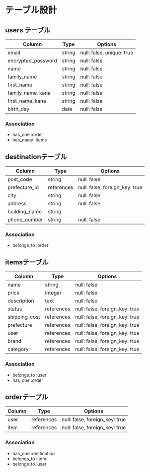 # テーブル設計

## users テーブル

| Column               | Type   | Options                   |
| -------------------- | ------ | ------------------------- |
| email                | string | null: false, unique: true |
| encrypted_password   | string | null: false               |
| name                 | string | null: false               |
| family_name          | string | null: false               |
| first_name           | string | null: false               |
| family_name_kana     | string | null: false               |
| first_name_kana      | string | null: false               |
| birth_day            | date   | null: false               |


### Association

- has_one :order
- has_many :items


## destinationテーブル

| Column           | Type       | Options                        |
| ---------------- | ---------- | ------------------------------ |
| post_code        | string     | null: false                    |
| prefecture_id    | references | null: false, foreign_key: true |
| city             | string     | null: false                    |
| address          | string     | null: false                    |
| building_name    | string     |                                |
| phone_number     | string     | null: false                    |


### Association

- belongs_to :order

## itemsテーブル

| Column        | Type       | Options                         |
| ------------- | ---------- | ------------------------------- |
| name          | string     | null: false                     |
| price         | integer    | null: false                     |
| description   | text       | null: false                     |
| status        | references | null: false, foreign_key: true  |
| shipping_cost | references | null: false, foreign_key: true  |
| prefecture    | references | null: false, foreign_key: true  |
| user	        | references | null: false, foreign_key: true  |
| brand	        | references | null: false, foreign_key: true  |
| category      | references | null: false, foreign_key: true  |


### Association

- belongs_to :user
- has_one :order


## orderテーブル

| Column | Type       | Options                         |
| ------ | ---------- | ------------------------------- |
| user   | references | null: false, foreign_key: true  |
| item   | references | null: false, foreign_key: true  |

### Association

- has_one :destination
- belongs_to :item
- belongs_to :user


